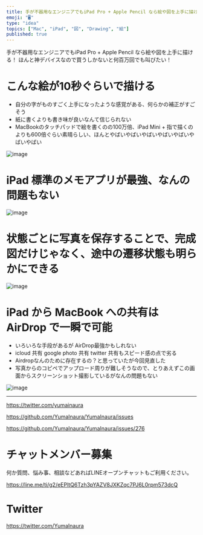 ```yaml
---
title: 手が不器用なエンジニアでもiPad Pro + Apple Pencil なら絵や図を上手に描ける！ ほんと神デバイスなので買うしかないと何
emoji: "🖥"
type: "idea"
topics: ["Mac", "iPad", "図", "Drawing", "絵"]
published: true
---
```


手が不器用なエンジニアでもiPad Pro + Apple Pencil なら絵や図を上手に描ける！ ほんと神デバイスなので買うしかないと何百万回でも叫びたい！

# こんな絵が10秒ぐらいで描ける

- 自分の字がものすごく上手になったような感覚がある、何らかの補正がすごそう
- 紙に書くよりも書き味が良いなんて信じられない
- MacBookのタッチパッドで絵を書くのの100万倍、iPad Mini + 指で描くのよりも600倍ぐらい素晴らしい、ほんとやばいやばいやばいやばいやばいやばいやばい

![image](https://user-images.githubusercontent.com/13635059/50732738-05cb9100-11c4-11e9-8856-cb2e07283197.png)

# iPad 標準のメモアプリが最強、なんの問題もない

![image](https://user-images.githubusercontent.com/13635059/50732740-15e37080-11c4-11e9-90c1-4c69da1bc0d0.png)

# 状態ごとに写真を保存することで、完成図だけじゃなく、途中の遷移状態も明らかにできる

![image](https://user-images.githubusercontent.com/13635059/50732745-2562b980-11c4-11e9-8757-fa7a4fd27b05.png)

# iPad から MacBook への共有は AirDrop で一瞬で可能

- いろいろな手段があるが AirDrop最強かもしれない
- icloud 共有 google photo 共有 twitter 共有もスピード感の点で劣る
- Airdropなんのために存在するの？と思っていたが今回見直した
- 写真からのコピペでアップロード周りが難しそうなので、とりあえずこの画面からスクリーンショット撮影しているがなんの問題もない

![image](https://user-images.githubusercontent.com/13635059/50732751-3d3a3d80-11c4-11e9-9c35-fe49e8ce41c1.png)



---

https://twitter.com/yumainaura

https://github.com/YumaInaura/YumaInaura/issues


https://github.com/YumaInaura/YumaInaura/issues/276








<!-- Update From Qiita API -->

# チャットメンバー募集


何か質問、悩み事、相談などあればLINEオープンチャットもご利用ください。

https://line.me/ti/g2/eEPltQ6Tzh3pYAZV8JXKZqc7PJ6L0rpm573dcQ





# Twitter


https://twitter.com/YumaInaura


<!-- Update From Qiita API -->


